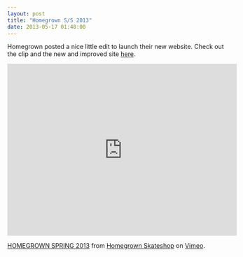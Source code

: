 ```yaml
---
layout: post
title: "Homegrown S/S 2013"
date: 2013-05-17 01:48:00
---
```


<p>Homegrown posted a nice little edit to launch their new website. Check out the clip and the new and improved site <a href="http://www.homegrownskateshop.com">here</a>. </p>
<p><iframe frameborder="0" height="393" src="http://player.vimeo.com/video/66092359?color=1c1c1c" width="524"></iframe></p>
<p><a href="http://vimeo.com/66092359">HOMEGROWN SPRING 2013</a> from <a href="http://vimeo.com/homegrownskate">Homegrown Skateshop</a> on <a href="http://vimeo.com">Vimeo</a>.</p>
